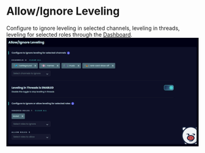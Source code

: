 # Allow/Ignore Leveling
Configure to ignore leveling in selected channels, leveling in threads, leveling for selected roles through the [Dashboard](https://piggy.gg/dashboard/).
![Allow/Ignore Leveling](/images/allow-ignore-leveling.png)